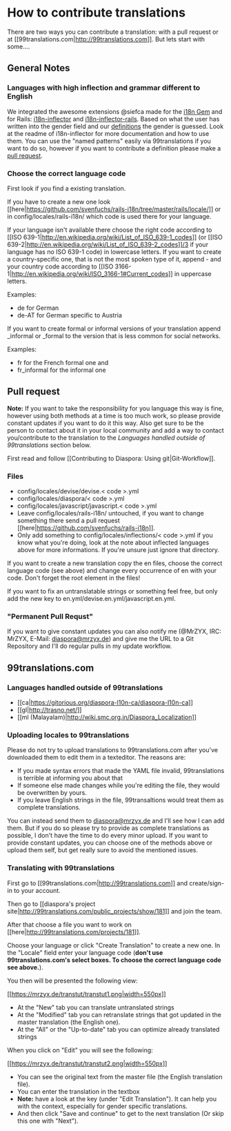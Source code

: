 # How to contribute translations

There are two ways you can contribute a translation: with a pull request or at [[99translations.com|http://99translations.com]].
But lets start with some....

## General Notes

### Languages with high inflection and grammar different to English

We integrated the awesome extensions @siefca made for the [i18n Gem](https://github.com/svenfuchs/i18n) and for Rails: [i18n-inflector](https://github.com/siefca/i18n-inflector) and [i18n-inflector-rails](https://github.com/siefca/i18n-inflector-rails). Based on what the user has written into the gender field and our [definitions](https://github.com/diaspora/diaspora/tree/master/config/locales/inflections) the gender is guessed. Look at the readme of i18n-inflector for more documentation and how to use them. You can use the "named patterns" easily via 99translations if you want to do so, however if you want to contribute a definition please make a [pull request](https://github.com/diaspora/diaspora/wiki/Git-Workflow).

### Choose the correct language code

First look if you find a existing translation.

If you have to create a new one look [[here|https://github.com/svenfuchs/rails-i18n/tree/master/rails/locale/]] or in config/locales/rails-i18n/ which code is used there for your language.

If your language isn't available there choose the right code according to [[ISO 639-1|http://en.wikipedia.org/wiki/List_of_ISO_639-1_codes]] (or [[ISO 639-2|http://en.wikipedia.org/wiki/List_of_ISO_639-2_codes]]/3 if your language has no ISO 639-1 code) in lowercase letters. If you want to create a country-specific one, that is not the most spoken type of it, append - and your country code according to [[ISO 3166-1|http://en.wikipedia.org/wiki/ISO_3166-1#Current_codes]]  in uppercase letters.

Examples:

* de for German
* de-AT for German specific to Austria

If you want to create formal or informal versions of your translation append \_informal or \_formal to the version that is less common for social networks.

Examples:

* fr for the French formal one and
* fr_informal for the informal one

## Pull request
**Note:** If you want to take the responsibility for you language this way is fine, however using both methods at a time is too much work, so please provide constant updates if you want to do it this way. Also get sure to be the person to contact about it in your local community and add a way to contact you/contribute to the translation to the *Languages handled outside of 99translations* section below.

First read and follow [[Contributing to Diaspora: Using git|Git-Workflow]].

### Files

* config/locales/devise/devise.< code >.yml
* config/locales/diaspora/< code >.yml
* config/locales/javascript/javascript.< code >.yml
* Leave config/locales/rails-i18n/ untouched, if you want to change something there send a pull request [[here|https://github.com/svenfuchs/rails-i18n]].
* Only add something to config/locales/inflections/< code >.yml if you know what you're doing, look at the note about inflected languages above for more informations. If you're unsure just ignore that directory.

If you want to create a new translation copy the en files, choose the correct language code (see above) and change every occurrence of en with your code. Don't forget the root element in the files!

If you want to fix an untranslatable strings or something feel free, but only add the new key to en.yml/devise.en.yml/javascript.en.yml.

### "Permanent Pull Requst"

If you want to give constant updates you can also notify me (@MrZYX, IRC: MrZYX, E-Mail: diaspora@mrzyx.de) and give me the URL to a Git Repository and I'll do regular pulls in my update workflow.

## 99translations.com

### Languages handled outside of 99translations

* [[ca|https://gitorious.org/diaspora-l10n-ca/diaspora-l10n-ca]]
* [[gl|http://trasno.net/]]
* [[ml (Malayalam)|http://wiki.smc.org.in/Diaspora_Localization]]

### Uploading locales to 99translations
Please do not try to upload translations to 99translations.com after you've downloaded them to edit them in a texteditor.  The reasons are:

* If you made syntax errors that made the YAML file invalid, 99translations is terrible at informing you about that
* If someone else made changes while you're editing the file, they would be overwritten by yours.
* If you leave English strings in the file, 99transaltions would treat them as complete translations.

You can instead send them to diaspora@mrzyx.de and I'll see how I can add them. But if you do so please try to provide as complete translations as possible, I don't have the time to do every minor upload. If you want to provide constant updates, you can choose one of the methods above or upload them self, but get really sure to avoid the mentioned issues.

### Translating with 99translations

First go to  [[99translations.com|http://99translations.com]] and create/sign-in to your account.

Then go to [[diaspora's project site|http://99translations.com/public_projects/show/181]] and join the team.

After that choose a file you want to work on [[here|http://99translations.com/projects/181]].



Choose your language or click "Create Translation" to create a new one. In the "Locale" field enter your language code (**don't use 99translations.com's select boxes. To choose the correct language code see above.**).

You then will be presented the following view:

[[https://mrzyx.de/transtut/transtut1.png|width=550px]]

* At the "New" tab you can translate untranslated strings
* At the "Modified" tab you can retranslate strings that got updated in the master translation (the English one).
* At the "All" or the "Up-to-date" tab you can optimize already translated strings

When you click on "Edit" you will see the following:

[[https://mrzyx.de/transtut/transtut2.png|width=550px]]

* You can see the original text from the master file (the English translation file).
* You can enter the translation in the textbox
* **Note:** have a look at the key (under "Edit Translation"). It can help you with the context, especially for gender specific translations.
* And then click "Save and continue" to get to the next translation (Or skip this one with "Next").